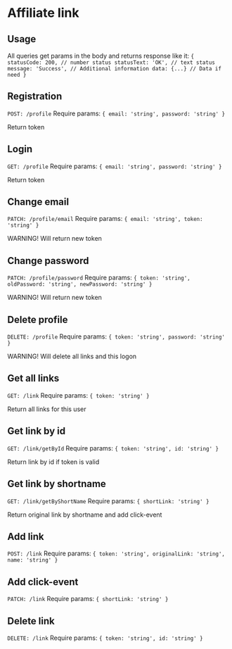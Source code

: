 # Affiliate link

## Usage

All queries get params in the body and returns response like it:
`{
  statusCode: 200, // number status
  statusText: 'OK', // text status
  message: 'Success', // Additional information
  data: {...} // Data if need
}`

## Registration

`POST: /profile`
Require params:
`{
  email: 'string',
  password: 'string'
}`

Return token

## Login

`GET: /profile`
Require params:
`{
  email: 'string',
  password: 'string'
}`

Return token

## Change email

`PATCH: /profile/email`
Require params:
`{
  email: 'string',
  token: 'string'
}`

WARNING! Will return new token

## Change password

`PATCH: /profile/password`
Require params:
`{
  token: 'string',
  oldPassword: 'string',
  newPassword: 'string'
}`

WARNING! Will return new token

## Delete profile

`DELETE: /profile`
Require params:
`{
  token: 'string',
  password: 'string'
}`

WARNING! Will delete all links and this logon

## Get all links

`GET: /link`
Require params:
`{
  token: 'string'
}`

Return all links for this user

## Get link by id

`GET: /link/getById`
Require params:
`{
  token: 'string',
  id: 'string'
}`

Return link by id if token is valid

## Get link by shortname

`GET: /link/getByShortName`
Require params:
`{
  shortLink: 'string'
}`

Return original link by shortname and add click-event

## Add link

`POST: /link`
Require params:
`{
  token: 'string',
  originalLink: 'string',
  name: 'string'
}`

## Add click-event

`PATCH: /link`
Require params:
`{
  shortLink: 'string'
}`

## Delete link

`DELETE: /link`
Require params:
`{
  token: 'string',
  id: 'string'
}`